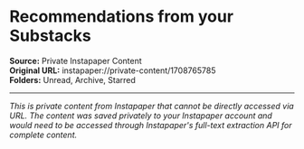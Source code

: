 # Recommendations from your Substacks

**Source:** Private Instapaper Content  
**Original URL:** instapaper://private-content/1708765785  
**Folders:** Unread, Archive, Starred  

---

*This is private content from Instapaper that cannot be directly accessed via URL. The content was saved privately to your Instapaper account and would need to be accessed through Instapaper's full-text extraction API for complete content.*